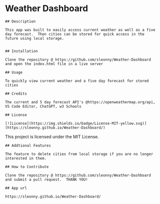 # Weather Dashboard
    
    
    
    ## Description
    
    This app was built to easily access current weather as well as a five day forecast.  Then cities can be stored for quick access in the future using local storage.

       
    ## Installation

    Clone the repository @ https://github.com/sleonny/Weather-Dashboard and open the index.html file in a live server

    ## Usage
    
    To quickly view current weather and a five day forecast for stored cities
    
    ## Credits
    
    The current and 5 day forecast API's @https://openweathermap.org/api, VS Code Editor, ChatGPT, w3 Schools
    
    ## License
    
    [![License](https://img.shields.io/badge/License-MIT-yellow.svg)](https://sleonny.github.io/Weather-Dashboard/)

This project is licensed under the MIT License.
    
    ## Addtional Features
    
    The feature to delete cities from local storage if you are no longer interested in them.
    
    ## How to Contribute
    
    Clone the repository @ https://github.com/sleonny/Weather-Dashboard and submit a pull request.  THANK YOU!
    
    ## App url
    
    https://sleonny.github.io/Weather-Dashboard/
